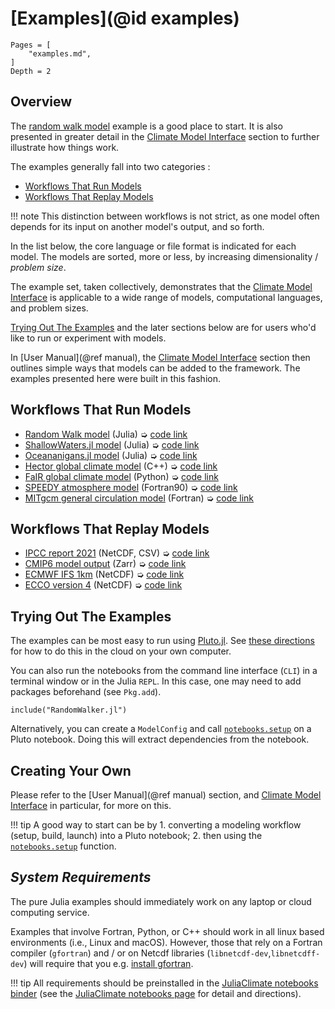 # [Examples](@id examples)

```@contents
Pages = [
    "examples.md",
]
Depth = 2
```

## Overview

The [random walk model](RandomWalker.html) example is a good place to start. It is also presented in greater detail in the [Climate Model Interface](@ref) section to further illustrate how things work.

The examples generally fall into two categories : 

- [Workflows That Run Models](@ref)
- [Workflows That Replay Models](@ref)

!!! note
    This distinction between workflows is not strict, as one model often depends for its input on another model's output, and so forth.

In the list below, the core language or file format is indicated for each model. The models are sorted, more or less, by increasing dimensionality / _problem size_. 

The example set, taken collectively, demonstrates that the [Climate Model Interface](@ref) is applicable to a wide range of models, computational languages, and problem sizes.

[Trying Out The Examples](@ref) and the later sections below are for users who'd like to run or experiment with models. 

In [User Manual](@ref manual), the [Climate Model Interface](@ref) section then outlines simple ways that models can be added to the framework. The examples presented here were built in this fashion.
    
## Workflows That Run Models

- [Random Walk model](RandomWalker.html) (Julia) ➭ [code link](https://raw.githubusercontent.com/gaelforget/ClimateModels.jl/master/examples/RandomWalker.jl)
- [ShallowWaters.jl model](ShallowWaters.html) (Julia) ➭ [code link](https://raw.githubusercontent.com/gaelforget/ClimateModels.jl/master/examples/ShallowWaters.jl)
- [Oceananigans.jl model](https://gaelforget.github.io/ClimateModels.jl/v0.2.7/examples/Oceananigans.html) (Julia) ➭ [code link](https://raw.githubusercontent.com/gaelforget/ClimateModels.jl/master/examples/Oceananigans.jl)
- [Hector global climate model](Hector.html) (C++) ➭ [code link](https://raw.githubusercontent.com/gaelforget/ClimateModels.jl/master/examples/Hector.jl)
- [FaIR global climate model](FaIR.html) (Python) ➭ [code link](https://raw.githubusercontent.com/gaelforget/ClimateModels.jl/master/examples/FaIR.jl)
- [SPEEDY atmosphere model](Speedy.html) (Fortran90) ➭ [code link](https://raw.githubusercontent.com/gaelforget/ClimateModels.jl/master/examples/Speedy.jl)
- [MITgcm general circulation model](MITgcm.html) (Fortran) ➭ [code link](https://raw.githubusercontent.com/gaelforget/ClimateModels.jl/master/examples/MITgcm.jl)

## Workflows That Replay Models

- [IPCC report 2021](IPCC.html) (NetCDF, CSV) ➭ [code link](https://raw.githubusercontent.com/gaelforget/ClimateModels.jl/master/examples/IPCC.jl)
- [CMIP6 model output](CMIP6.html) (Zarr) ➭ [code link](https://raw.githubusercontent.com/gaelforget/ClimateModels.jl/master/examples/CMIP6.jl)
- [ECMWF IFS 1km](https://gaelforget.github.io/ClimateModels.jl/v0.2.7/examples/IFS1km_notebook.html) (NetCDF) ➭ [code link](https://raw.githubusercontent.com/gaelforget/ClimateModels.jl/master/examples/IFS1km.jl)
- [ECCO version 4](https://gaelforget.github.io/OceanStateEstimation.jl/dev/examples/ECCO_standard_plots.html) (NetCDF) ➭ [code link](https://raw.githubusercontent.com/gaelforget/OceanStateEstimation.jl/master/examples/ECCO/ECCO_standard_plots.jl)

## Trying Out The Examples

The examples can be most easy to run using [Pluto.jl](https://github.com/fonsp/Pluto.jl). See [these directions](https://juliaclimate.github.io/Notebooks/#directions) for how to do this in the cloud on your own computer.

You can also run the notebooks from the command line interface (`CLI`) in a terminal window or in the Julia `REPL`. In this case, one may need to add packages beforehand (see `Pkg.add`). 

`include("RandomWalker.jl")`

Alternatively, you can  create a `ModelConfig` and call [`notebooks.setup`](@ref)  on a Pluto notebook. Doing this will extract dependencies from the notebook.

## Creating Your Own

Please refer to the [User Manual](@ref manual) section, and [Climate Model Interface](@ref) in particular, for more on this. 

!!! tip
    A good way to start can be by 1. converting a modeling workflow (setup, build, launch) into a Pluto notebook; 2. then using the [`notebooks.setup`](@ref) function.

## _System Requirements_

The pure Julia examples should immediately work on any laptop or cloud computing service. 

Examples that involve Fortran, Python, or C++ should work in all linux based environments (i.e., Linux and macOS). However, those that rely on a Fortran compiler (`gfortran`) and / or on Netcdf libraries (`libnetcdf-dev`,`libnetcdff-dev`) will require that you e.g. [install gfortran](https://fortran-lang.org/learn/os_setup/install_gfortran). 

!!! tip
    All requirements should be preinstalled in the [JuliaClimate notebooks binder](https://gesis.mybinder.org/v2/gh/JuliaClimate/GlobalOceanNotebooks/HEAD?urlpath=lab) (see the [JuliaClimate notebooks page](https://juliaclimate.github.io/Notebooks/#directions) for detail and directions).


